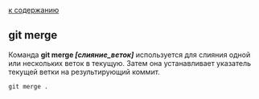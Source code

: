 [к содержанию](../readme.md)

## git merge

Команда **git merge *[слияние_веток]*** используется для слияния одной или нескольких веток в текущую. Затем она устанавливает указатель текущей ветки на результирующий коммит.


``` bash-
git merge .
```
